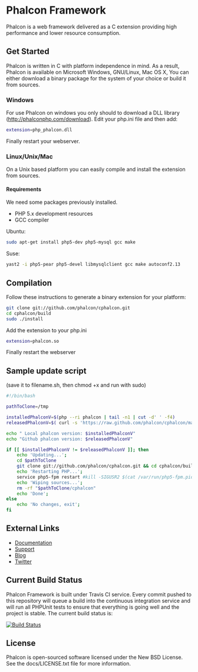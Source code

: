Phalcon Framework
=================

Phalcon is a web framework delivered as a C extension providing high performance and lower resource consumption.

Get Started
-----------

Phalcon is written in C with platform independence in mind. As a result, Phalcon is available on Microsoft Windows, GNU/Linux, Mac OS X, You can either download a binary package for the system of your choice or build it from sources.

### Windows

For use Phalcon on windows you only should to download a DLL library (http://phalconphp.com/download). Edit your php.ini file and then add:

```bash
extension=php_phalcon.dll
```

Finally restart your webserver.

### Linux/Unix/Mac

On a Unix based platform you can easily compile and install the extension from sources.

#### Requirements
We need some packages previously installed.

* PHP 5.x development resources
* GCC compiler

Ubuntu:

```bash
sudo apt-get install php5-dev php5-mysql gcc make
```

Suse:

```bash
yast2 -i php5-pear php5-devel libmysqlclient gcc make autoconf2.13
```

Compilation
-----------

Follow these instructions to generate a binary extension for your platform:

```bash
git clone git://github.com/phalcon/cphalcon.git
cd cphalcon/build
sudo ./install
```

Add the extension to your php.ini

```bash
extension=phalcon.so
```

Finally restart the webserver

Sample update script
--------------------

(save it to filename.sh, then chmod +x and run with sudo)

```bash
#!/bin/bash

pathToClone=/tmp

installedPhalconV=$(php --ri phalcon | tail -n1 | cut -d' ' -f4)
releasedPhalconV=$( curl -s 'https://raw.github.com/phalcon/cphalcon/master/CHANGELOG' | head -n1)

echo " Local phalcon version: $installedPhalconV"
echo "Github phalcon version: $releasedPhalconV"

if [[ $installedPhalconV != $releasedPhalconV ]]; then
	echo 'Updating...';
	cd $pathToClone
	git clone git://github.com/phalcon/cphalcon.git && cd cphalcon/build && ./install
	echo 'Restarting PHP...';
	service php5-fpm restart #kill -SIGUSR2 $(cat /var/run/php5-fpm.pid)
	echo 'Wiping sources...';
	rm -rf "$pathToClone/cphalcon"
	echo 'Done';
else
	echo 'No changes, exit';
fi
```

External Links
--------------

* [Documentation](http://docs.phalconphp.com/)
* [Support](http://phalconphp.com/support)
* [Blog](http://blog.phalconphp.com)
* [Twitter](http://twitter.com/phalconphp)

Current Build Status
--------------------

Phalcon Framework is built under Travis CI service. Every commit pushed to this repository will queue a build into the continuous integration service and will run all PHPUnit tests to ensure that everything is going well and the project is stable. The current build status is:

[![Build Status](https://secure.travis-ci.org/phalcon/cphalcon.png?branch=master)](http://travis-ci.org/phalcon/cphalcon)

License
-------
Phalcon is open-sourced software licensed under the New BSD License. See the docs/LICENSE.txt file for more information.
